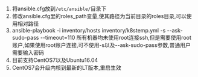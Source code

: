 ###
 1. 将ansible.cfg放到`/etc/ansible/`目录下
 2. 修改ansible.cfg里的roles_path变量,使其路径为当前目录的roles目录,可以使用相对路径
 3. ansible-playbook -i inventory/hosts inventory/k8stemp.yml -s --ask-sudo-pass --timeout=110 所有机器均未使用root连接ssh,但是需要使用root账户,如果使用root账户连接,可不使用-s以及--ask-sudo-pass参数,普通用户需要输入密码
 4. 目前支持CentOS7以及Ubuntu16.04
 5. CentOS7会升级内核到最新的LT版本,重启生效

